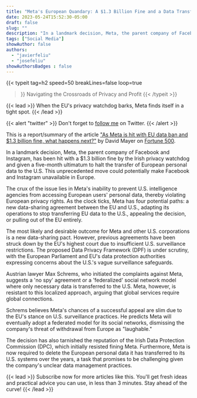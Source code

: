 ```yaml
---
title: "Meta's European Quandary: A $1.3 Billion Fine and a Data Transfer Ban"
date: 2023-05-24T15:52:30-05:00
draft: false
slug: ""
description: "In a landmark decision, Meta, the parent company of Facebook and Instagram, has been hit with a $1.3 billion fine by the Irish privacy watchdog and given a five-month ultimatum to halt the transfer of European personal data to the U.S."
tags: ["Social Media"]
showAuthor: false
authors:
  - "javierfeliu"
  - "josefeliu"
showAuthorsBadges : false  
---
```

 {{< typeit 
  tag=h2
  speed=50
  breakLines=false
  loop=true
>}}
Navigating the Crossroads of Privacy and Profit 
{{< /typeit >}}

{{< lead >}}
When the EU's privacy watchdog barks, Meta finds itself in a tight spot.
{{< /lead >}}

{{< alert "twitter" >}}
Don't forget to [follow me](https://twitter.com/com/JavierFeliuH) on Twitter.
{{< /alert >}}

This is a report/summary of the article ["As Meta is hit with EU data ban and $1.3 billion fine, what happens next?"](https://fortune.com/2023/05/22/as-meta-is-hit-with-eu-data-ban-and-1-3-billion-fine-what-happens-next/) by David Mayer on [Fortune 500](https://fortune.com/).

In a landmark decision, Meta, the parent company of Facebook and Instagram, has been hit with a $1.3 billion fine by the Irish privacy watchdog and given a five-month ultimatum to halt the transfer of European personal data to the U.S. This unprecedented move could potentially make Facebook and Instagram unavailable in Europe.

The crux of the issue lies in Meta's inability to prevent U.S. intelligence agencies from accessing European users' personal data, thereby violating European privacy rights. As the clock ticks, Meta has four potential paths: a new data-sharing agreement between the EU and U.S., adapting its operations to stop transferring EU data to the U.S., appealing the decision, or pulling out of the EU entirely.

The most likely and desirable outcome for Meta and other U.S. corporations is a new data-sharing pact. However, previous agreements have been struck down by the EU's highest court due to insufficient U.S. surveillance restrictions. The proposed Data Privacy Framework (DPF) is under scrutiny, with the European Parliament and EU's data protection authorities expressing concerns about the U.S.'s vague surveillance safeguards.

Austrian lawyer Max Schrems, who initiated the complaints against Meta, suggests a 'no spy' agreement or a 'federalized' social network model where only necessary data is transferred to the U.S. Meta, however, is resistant to this localized approach, arguing that global services require global connections.

Schrems believes Meta's chances of a successful appeal are slim due to the EU's stance on U.S. surveillance practices. He predicts Meta will eventually adopt a federated model for its social networks, dismissing the company's threat of withdrawal from Europe as "laughable."

The decision has also tarnished the reputation of the Irish Data Protection Commission (DPC), which initially resisted fining Meta. Furthermore, Meta is now required to delete the European personal data it has transferred to its U.S. systems over the years, a task that promises to be challenging given the company's unclear data management practices.


{{< lead >}}
Subscribe now for more articles like this. You'll get fresh ideas and practical advice you can use, in less than 3 minutes. Stay ahead of the curve!
{{< /lead >}}
<script async data-uid="99db4e9842" src="https://javier-feliu.ck.page/99db4e9842/index.js"></script>
